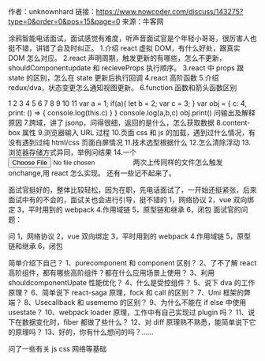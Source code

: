 作者：unknownhard
链接：https://www.nowcoder.com/discuss/143275?type=0&order=0&pos=15&page=0
来源：牛客网

涂鸦智能电话面试，面试感觉有难度，听声音面试官是个年轻小哥哥，很厉害人也挺不错，讲错了会及时纠正。 1.介绍 react 虚拟 DOM，有什么好处，跟真实 DOM 怎么对应。
2.react 声明周期，触发更新的有哪些，怎么不更新，shouldComponentupdate 和 recieveProps 执行顺序。
3.react 中 props 跟 state 的区别，怎么在 state 更新后执行回调
4.react 高阶函数 5.介绍 redux/dva，状态变更怎么通知视图更新。
6.function 函数和箭头函数区别

1
2
3
4
5
6
7
8
9
10
11
var a = 1;
if(a){
let b = 2;
var c = 3;
}
var obj = {
c: 4,
print: () => { console.log(this.c) }
}
console.log(a,b,c)
obj.print()
问输出及解释原因 7.跨域，讲了 jsonp，问得很细，返回的是什么，怎么获取数据
8.content-box 属性 9.浏览器输入 URL 过程 10.页面 css 和 js 的加载，遇到过什么情况，有没有遇到过纯 html/css 页面白屏情况 11.技术选型根据什么 12.怎么清除浮动 13.浏览器存储方式异同，举例问结果 14.一个<input type="file"/>两次上传同样的文件怎么触发 onchange,用 react 怎么实现。
还有一些记不起来了。

面试官挺好的，整体比较轻松，因为在职，先电话面试了，一开始还挺紧张，后来面试中有的不会的，面试关也会进行引导，挺不错的
1，网络协议
2，vue 双向绑定
3，平时用到的 webpack 4.作用域链
5，原型链和继承
6，闭包
面试官的问题：

问
1，网络协议 2，vue 双向绑定 3，平时用到的 webpack 4.作用域链 5，原型链和继承 6，闭包

简单介绍下自己？
1、purecomponent 和 component 区别？
2、了不了解 react 高阶组件，都有哪些高阶组件？都在什么应用场景上使用？
3、利用 shouldcomponentUpate 性能优化？
4、什么是受控组件？
5、说下 dva 的工作原理？
6、简单说下 react-saga 原理，fock 和 call 的区别？
7、Umi 框架的弊端？
8、Usecallback 和 usememo 的区别？
9、为什么不能在 if else 中使用 usestate？
10、webpack loader 原理，工作中有自己实现过 plugin 吗？
11、说下在数据变化时，fiber 都做了些什么？
12、对 diff 原理熟不熟悉，能简单说下它的原理吗？
13、好的，你有什么想问的吗？……

问了一些有关 js css 网络等基础
